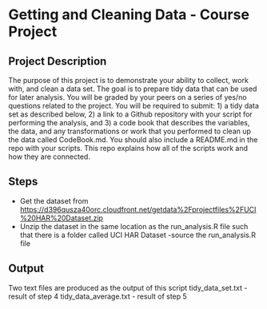 Getting and Cleaning Data - Course Project
====================================
Project Description
-------------------
The purpose of this project is to demonstrate your ability to collect, work with, and clean a data set. The goal is to prepare tidy data that can be used for later analysis. You will be graded by your peers on a series of yes/no questions related to the project. You will be required to submit: 1) a tidy data set as described below, 2) a link to a Github repository with your script for performing the analysis, and 3) a code book that describes the variables, the data, and any transformations or work that you performed to clean up the data called CodeBook.md. You should also include a README.md in the repo with your scripts. This repo explains how all of the scripts work and how they are connected.  

Steps
----------
- Get the dataset from https://d396qusza40orc.cloudfront.net/getdata%2Fprojectfiles%2FUCI%20HAR%20Dataset.zip
- Unzip the dataset in the same location as the run_analysis.R file such that there is a folder called UCI HAR Dataset
-source the run_analysis.R file

Output
---------
Two text files are produced as the output of this script
tidy_data_set.txt - result of step 4
tidy_data_average.txt - result of step 5